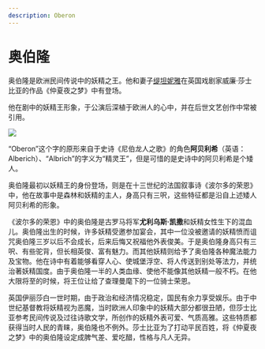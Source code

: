 ```yaml
---
description: Oberon
---
```


# 奥伯隆

奥伯隆是欧洲民间传说中的妖精之王。他和妻子[缇坦妮雅](https://zhuanlan.zhihu.com/p/28660747)在英国戏剧家威廉·莎士比亚的作品《仲夏夜之梦》中有登场。

他在剧中的妖精王形象，于公演后深植于欧洲人的心中，并在后世文艺创作中常被引用。

![](https://pic1.zhimg.com/80/v2-3f83b5e55057d61d56053e7f59b8a5c8_1440w.jpg)

“Oberon”这个字的原形来自于史诗《尼伯龙人之歌》的角色**阿贝利希**（英语：Alberich）、“Albrich”的字义为“精灵王”，但是可惜的是史诗中的阿贝利希是个矮人。

奥伯隆最初以妖精王的身份登场，则是在十三世纪的法国叙事诗《波尔多的荣恩》中，他在故事中是森林和妖精的主人，身高只有三呎，这些特征都是沿自上述矮人阿贝利希的形象。

《波尔多的荣恩》中的奥伯隆是古罗马将军**尤利乌斯·凯撒**和妖精女性生下的混血儿。奥伯隆出生的时候，许多妖精受邀参加宴会，其中一位没被邀请的妖精愤而诅咒奥伯隆三岁以后不会成长，后来后悔又祝福他外表俊美。于是奥伯隆身高只有三呎、有些驼背，但长相英俊、富有魅力。而其他妖精则给予了奥伯隆各种魔法能力及宝物。他在诗中有着能够看穿人心、使城堡浮空、将人传送到别处等法力，并统治著妖精国度。由于奥伯隆一半的人类血缘、使他不能像其他妖精一般不朽。在他大限将至的时候，将王位让给了查理曼麾下的一位骑士荣恩。

英国伊丽莎白一世时期，由于政治和经济情况稳定，国民有余力享受娱乐。由于中世纪基督教将妖精视为恶魔，当时欧洲人印象中的妖精大部分都很丑陋，但莎士比亚参考民间传说及过往诗歌文学，所创作的妖精外表可爱、气质高雅。这些特质都获得当时人民的青睐，奥伯隆也不例外。莎士比亚为了打动平民百姓，将《仲夏夜之梦》中的奥伯隆设定成脾气差、爱吃醋，性格与凡人无异。

